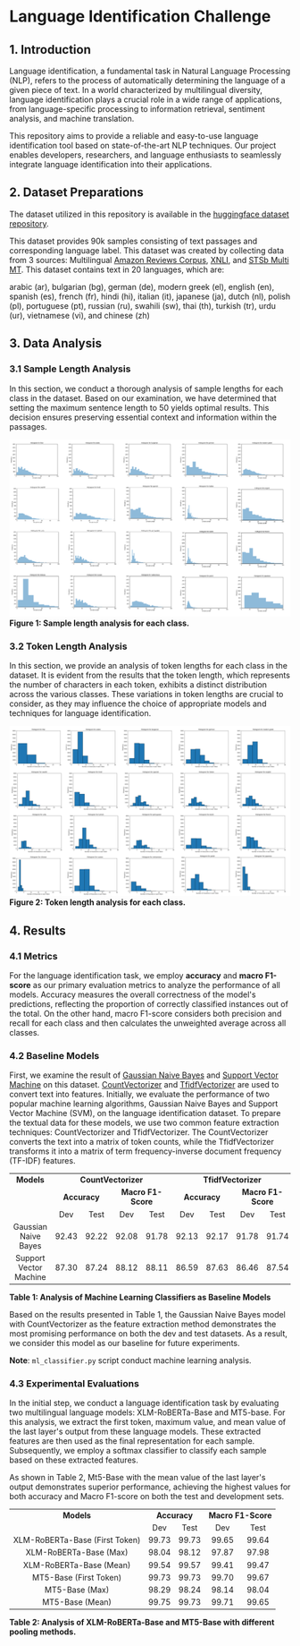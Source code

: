 # Language Identification Challenge

## 1. Introduction
Language identification, a fundamental task in Natural Language Processing (NLP), refers to the process of automatically determining the language of a given piece of text. In a world characterized by multilingual diversity, language identification plays a crucial role in a wide range of applications, from language-specific processing to information retrieval, sentiment analysis, and machine translation.

This repository aims to provide a reliable and easy-to-use language identification tool based on state-of-the-art NLP techniques. Our project enables developers, researchers, and language enthusiasts to seamlessly integrate language identification into their applications.

## 2. Dataset Preparations
The dataset utilized in this repository is available in the [huggingface dataset repository](https://huggingface.co/datasets/papluca/language-identification). 

This dataset provides 90k samples consisting of text passages and corresponding language label. This dataset was created by collecting data from 3 sources: Multilingual [Amazon Reviews Corpus](https://huggingface.co/datasets/amazon_reviews_multi), [XNLI](https://huggingface.co/datasets/xnli), and [STSb Multi MT](https://huggingface.co/datasets/stsb_multi_mt). This dataset contains text in 20 languages, which are:

arabic (ar), bulgarian (bg), german (de), modern greek (el), english (en), spanish (es), french (fr), hindi (hi), italian (it), japanese (ja), dutch (nl), polish (pl), portuguese (pt), russian (ru), swahili (sw), thai (th), turkish (tr), urdu (ur), vietnamese (vi), and chinese (zh)

## 3. Data Analysis
### 3.1 Sample Length Analysis

In this section, we conduct a thorough analysis of sample lengths for each class in the dataset. Based on our examination, we have determined that setting the maximum sentence length to 50 yields optimal results. This decision ensures preserving essential context and information within the passages.

![Sample Length](assets/plots/sample_length/sample_length.png)
<b style='text-align:center;'>Figure 1: Sample length analysis for each class. </b>

### 3.2 Token Length Analysis
In this section, we provide an analysis of token lengths for each class in the dataset. It is evident from the results that the token length, which represents the number of characters in each token, exhibits a distinct distribution across the various classes. These variations in token lengths are crucial to consider, as they may influence the choice of appropriate models and techniques for language identification. 

![Token Length](assets/plots/token_length/token_length.png)
<b style='text-align:center;'>Figure 2: Token length analysis for each class. </b>

## 4. Results
### 4.1 Metrics
For the language identification task, we employ <b>accuracy</b> and <b>macro F1-score</b> as our primary evaluation metrics to analyze the performance of all models. Accuracy measures the overall correctness of the model's predictions, reflecting the proportion of correctly classified instances out of the total. On the other hand, macro F1-score considers both precision and recall for each class and then calculates the unweighted average across all classes.

### 4.2 Baseline Models

First, we examine the result of [Gaussian Naive Bayes](https://scikit-learn.org/stable/modules/generated/sklearn.naive_bayes.GaussianNB.html) and [Support Vector Machine](https://scikit-learn.org/stable/modules/generated/sklearn.svm.SVC.html) on this dataset. [CountVectorizer](https://scikit-learn.org/stable/modules/generated/sklearn.feature_extraction.text.CountVectorizer.html) and [TfidfVectorizer](https://scikit-learn.org/stable/modules/generated/sklearn.feature_extraction.text.TfidfVectorizer.html) are used to convert text into features. Initially, we evaluate the performance of two popular machine learning algorithms, Gaussian Naive Bayes and Support Vector Machine (SVM), on the language identification dataset. To prepare the textual data for these models, we use two common feature extraction techniques: CountVectorizer and TfidfVectorizer. The CountVectorizer converts the text into a matrix of token counts, while the TfidfVectorizer transforms it into a matrix of term frequency-inverse document frequency (TF-IDF) features.

<table style='text-align:center;'>
  <tr>
    <td> <b>Models</b> </td>
    <td colspan="4"><b>CountVectorizer</b></td>
    <td colspan="4"><b>TfidfVectorizer</b></td>
  </tr>
  <tr>
    <td></td>
    <td colspan="2"><b>Accuracy</b></td>
    <td colspan="2"><b>Macro F1-Score</b></td>
    <td colspan="2"><b>Accuracy</b></td>
    <td colspan="2"><b>Macro F1-Score</b></td>
  </tr>
  <tr>
    <td>  </td>
    <td colspan="1"> Dev </td>
    <td colspan="1"> Test </td>
    <td colspan="1"> Dev </td>
    <td colspan="1"> Test </td>  
    <td colspan="1"> Dev </td>
    <td colspan="1"> Test </td>
    <td colspan="1"> Dev </td>
    <td colspan="1"> Test </td>  
  </tr>
  <tr>
  <td>Gaussian Naive Bayes</td>
    <td colspan="1"> 92.43 </td>
    <td colspan="1"> 92.22 </td>
    <td colspan="1"> 92.08 </td>
    <td colspan="1"> 91.78 </td>
    <td colspan="1"> 92.13 </td>
    <td colspan="1"> 92.17 </td>
    <td colspan="1"> 91.78 </td>
    <td colspan="1"> 91.74 </td>
  </tr>
  <tr>
    <td>Support Vector Machine</td>
    <td colspan="1"> 87.30 </td>
    <td colspan="1"> 87.24 </td>
    <td colspan="1"> 88.12 </td>
    <td colspan="1"> 88.11 </td>
    <td colspan="1"> 86.59 </td>
    <td colspan="1"> 87.63 </td>
    <td colspan="1"> 86.46 </td>
    <td colspan="1"> 87.54 </td>
</table>

<b style='text-align:center;'>Table 1: Analysis of Machine Learning Classifiers as Baseline Models</b>

Based on the results presented in Table 1, the Gaussian Naive Bayes model with CountVectorizer as the feature extraction method demonstrates the most promising performance on both the dev and test datasets. As a result, we consider this model as our baseline for future experiments. 

**Note**: `ml_classifier.py` script conduct machine learning analysis.

### 4.3 Experimental Evaluations
In the initial step, we conduct a language identification task by evaluating two multilingual language models: XLM-RoBERTa-Base and MT5-base. For this analysis, we extract the first token, maximum value, and mean value of the last layer's output from these language models. These extracted features are then used as the final representation for each sample. Subsequently, we employ a softmax classifier to classify each sample based on these extracted features.

As shown in Table 2, Mt5-Base  with the mean value of the last layer's output demonstrates superior performance, achieving the highest values for both accuracy and Macro F1-score on both the test and development sets.
<table style='text-align:center;'>
  <tr>
    <td> <b>Models</b> </td>
    <td colspan="4"><b>Accuracy</b></td>
    <td colspan="4"><b>Macro F1-Score</b></td>
  </tr>
  <tr>
    <td>  </td>
    <td colspan="2"> Dev </td>
    <td colspan="2"> Test </td>
    <td colspan="2"> Dev </td>
    <td colspan="2"> Test </td>
  </tr>
  <tr>
  <td>XLM-RoBERTa-Base (First Token)</td>
    <td colspan="2"> 99.73 </td>
    <td colspan="2"> 99.73 </td>
    <td colspan="2"> 99.65 </td>
    <td colspan="2"> 99.64 </td>
  </tr>
  <tr>
  <td>XLM-RoBERTa-Base (Max)</td>
    <td colspan="2"> 98.04 </td>
    <td colspan="2"> 98.12 </td>
    <td colspan="2"> 97.87 </td>
    <td colspan="2"> 97.98 </td>
  </tr>
  <tr>
  <td>XLM-RoBERTa-Base (Mean)</td>
    <td colspan="2"> 99.54 </td>
    <td colspan="2"> 99.57 </td>
    <td colspan="2"> 99.41 </td>
    <td colspan="2"> 99.47 </td>
  </tr>

  <tr>
  <td>MT5-Base (First Token)</td>
    <td colspan="2"> 99.73 </td>
    <td colspan="2"> 99.73 </td>
    <td colspan="2"> 99.70 </td>
    <td colspan="2"> 99.67 </td>
  </tr>
  <tr>
  <td>MT5-Base (Max)</td>
    <td colspan="2"> 98.29 </td>
    <td colspan="2"> 98.24 </td>
    <td colspan="2"> 98.14 </td>
    <td colspan="2"> 98.04 </td>
  </tr>
  <tr>
  <td>MT5-Base (Mean)</td>
    <td colspan="2"> 99.75 </td>
    <td colspan="2"> 99.73 </td>
    <td colspan="2"> 99.71 </td>
    <td colspan="2"> 99.65 </td>
  </tr>

</table>

<b style='text-align:center;'>Table 2: Analysis of XLM-RoBERTa-Base and MT5-Base with different pooling methods.</b>




